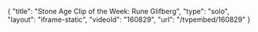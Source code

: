 {
    "title": "Stone Age Clip of the Week: Rune Glifberg",
    "type": "solo",
    "layout": "iframe-static",
    "videoId": "160829",
    "url": "\/tvpembed\/160829"
}